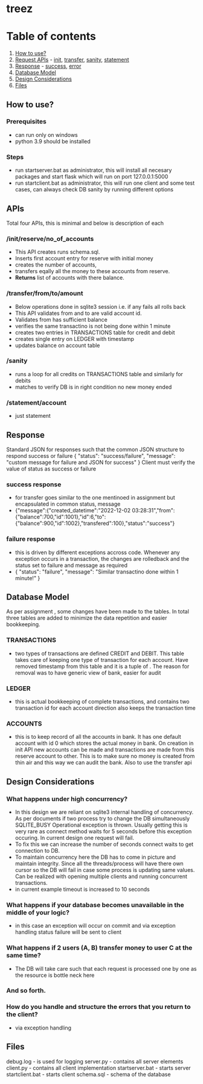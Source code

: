 # treez
# Table of contents
1. [How to use?](#howtouse)
3. [Request APIs](#paragraph2) - [init](#subparagraph21), [transfer](#subparagraph22), [sanity](#subparagraph23), [statement](#subparagraph24)
4. [Response](#pararaph3) - [success](#subparagraph31), [error](#subparagraph32)
5. [Database Model](#paragraph1)
6. [Design Considerations](#paragraph6)
7. [Files](#paragraph7)

## How to use? <a name="howtouse"></a>
### Prerequisites
- can run only on windows
- python 3.9 should be installed
### Steps
- run startserver.bat as administrator, this will install all necesary packages and start flask which will run on port 127.0.0.1:5000
- run startclient.bat as administrator, this will run one client and some test cases, can always check DB sanity by running different options

## APIs <a name="paragraph2"></a>
Total four APIs, this is minimal and below is description of each
### /init/reserve/no_of_accounts <a name="subparagraph21"></a>
- This API creates runs schema.sql.
- Inserts first account entry for reserve with initial money
- creates the number of accounts, 
- transfers eqally all the money to these accounts from reserve. 
- **Returns** list of accounts with there balance.
### /transfer/from/to/amount <a name="subparagraph22"></a>
- Below operations done in sqlite3 session i.e. if any fails all rolls back
- This API validates from and to are valid account id. 
- Validates from has sufficient balance
- verifies the same transactino is not being done within 1 minute
- creates two entries in TRANSACTIONS table for credit and debit
- creates single entry on LEDGER with timestamp
- updates balance on account table 
### /sanity <a name="subparagraph23"></a>
- runs a loop for all credits on TRANSACTIONS table and similarly for debits
- matches to verify DB is in right condition no new money ended
### /statement/account <a name="subparagraph24"></a>
- just statement

## Response <a name="pararaph3"></a>
Standard JSON for responses such that the common JSON structure to respond success or failure
{
    "status": "success/failure",
    "message": "custom message for failure and JSON for success"
}
Client must verify the value of status as success or failure
### success response <a name="subparagraph31"></a>
- for transfer goes similar to the one mentinoed in assignment but encapsulated in common status, message
- {"message":{"created_datetime":"2022-12-02 03:28:31","from":{"balance":700,"id":1001},"id":6,"to":{"balance":900,"id":1002},"transfered":100},"status":"success"}
### failure response <a name="subparagraph32"></a>
- this is driven by different exceptions accross code. Whenever any exception occurs in a transaction, the changes are rolledback and the status set to failure and message as required
- {
    "status": "failure",
    "message": "Similar transactino done within 1 minute!"
}

## Database Model <a name="paragraph1"></a>
As per assignment , some changes have been made to the tables. In total three tables are added to minimize the data repetition and easier bookkeeping.
### TRANSACTIONS 
- two types of transactions are defined CREDIT and DEBIT. This table takes care of keeping one type of transaction for each account. Have removed timestamp from this table and it is a tuple of <TransactionID><AccountID><Aomount><TransactinoType>. The reason for removal was to have generic view of bank, easier for audit
### LEDGER
- this is actual bookkeeping of complete transactions, and contains two transaction id for each account direction also keeps the transaction time
### ACCOUNTS
- this is to keep record of all the accounts in bank. It has one default account with id 0 which stores the actual money in bank. On creation in init API new accounts can be made and transactions are made from this reserve account to other. This is to make sure no money is created from thin air and this way we can audit the bank. Also to use the transfer api

## Design Considerations <a name="paragraph6"></a>
### What happens under high concurrency?
- In this design we are reliant on sqlite3 internal handling of concurrency. As per documents if two process try to change the DB simultaneously SQLITE_BUSY Operational exception is thrown. Usually getting this is very rare as connect method waits for 5 seconds before this exception occuring. In current design one request will fail. 
- To fix this we can increase the number of seconds connect waits to get connection to DB. 
- To maintain concurrency here the DB has to come in picture and maintain integrity. Since all the threads/process will have there own cursor so the DB will fail in case some process is updating same values. Can be realized with opening multiple clients and running concurrent transactions.
- in current example timeout is increased to 10 seconds
### What happens if your database becomes unavailable in the middle of your logic?
- in this case an exception will occur on commit and via exception handling status failure will be sent to client
### What happens if 2 users (A, B) transfer money to user C at the same time?
- The DB will take care such that each request is processed one by one as the resource is bottle neck here
### And so forth.
### How do you handle and structure the errors that you return to the client?
- via exception handling


## Files <a name="paragraph7"></a>
debug.log - is used for logging
server.py - contains all server elements
client.py - contains all client implementation
startserver.bat - starts server
startclient.bat - starts client
schema.sql - schema of the database
